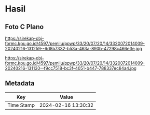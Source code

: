 # Hasil

## Foto C Plano

https://sirekap-obj-formc.kpu.go.id/4597/pemilu/ppwp/33/20/07/20/14/3320072014009-20240216-131259--6d8b7332-b53a-463a-890b-47298c466e3e.jpg

https://sirekap-obj-formc.kpu.go.id/4597/pemilu/ppwp/33/20/07/20/14/3320072014009-20240216-131130--f9cc7518-bc3f-4051-b447-788337ec84a4.jpg


## Metadata

| Key        | Value               |
| ---------- | ------------------- |
| Time Stamp | 2024-02-16 13:30:32 |



